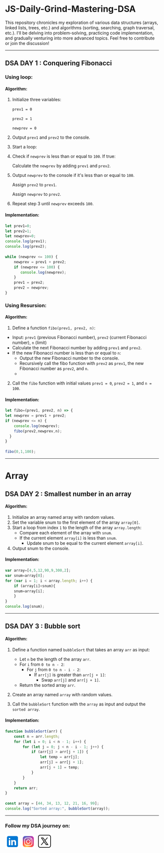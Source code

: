 # JS-Daily-Grind-Mastering-DSA
This repository chronicles my exploration of various data structures (arrays, linked lists, trees, etc.) and algorithms (sorting, searching, graph traversal, etc.). I'll be delving into problem-solving, practicing code implementation, and gradually venturing into more advanced topics. Feel free to contribute or join the discussion!


-----------------------------------------------------------------------------------------
## DSA DAY 1 : Conquering Fibonacci

### Using loop:
#### Algorithm:
1) Initialize three variables:

   `prev1 = 0`

   `prev2 = 1`

   `newprev = 0`

2) Output `prev1` and `prev2` to the console.

3) Start a loop:

4) Check if `newprev` is less than or equal to `100`.
If true:

    Calculate the `newprev` by adding `prev1` and `prev2`.

6) Output `newprev` to the console if it's less than or equal to `100`.

    Assign `prev2` to `prev1`.

    Assign `newprev` to `prev2`.

7) Repeat step 3 until `newprev` exceeds `100`.


#### Implementation:

```js
let prev1=0;
let prev2=1;
let newprev=0;
console.log(prev1);
console.log(prev2);

while (newprev <= 100) {
    newprev = prev1 + prev2;
    if (newprev <= 100) {
       console.log(newprev);
    }
    prev1 = prev2;
    prev2 = newprev;
}
```

### Using Resursion:

#### Algorithm:
1. Define a function `fibo(prev1, prev2, n)`:

- Input: `prev1` (previous Fibonacci number), `prev2` (current Fibonacci number), `n` (limit)
- Calculate the next Fibonacci number by adding `prev1` and `prev2`.
- If the new Fibonacci number is less than or equal to `n`:
   - Output the new Fibonacci number to the console.
   - Recursively call the fibo function with `prev2` as `prev1`, the new Fibonacci number as `prev2`, and `n`.
   - 
2. Call the `fibo` function with initial values `prev1 = 0`, `prev2 = 1`, and `n = 100`.


#### Implementation:

```js
let fibo=(prev1, prev2, n) => {
let newprev = prev1 + prev2;
if (newprev <= n) {
    console.log(newprev);
    fibo(prev2,newprev,n);
  }
}

fibo(0,1,100);
```

-----------------------------------------------------------------------------------------
# Array

## DSA DAY 2 : Smallest number in an array

#### Algorithm:

1. Initialize an array named array with random values.
2. Set the variable snum to the first element of the array `array[0]`.
3. Start a loop from index `1` to the length of the array `array.length`:
     - Compare each element of the array with `snum`.
     - If the current element `array[i]` is less than `snum`.
          - Update snum to be equal to the current element `array[i]`.
4. Output snum to the console.


#### Implementation:

```js
var array=[4,5,12,90,9,300,2];
var snum=array[0];
for (var i = 1; i < array.length; i++) {
    if (array[i]<snum){
    snum=array[i];
    }
}
console.log(snum);
```

------------------------------------------------------------------------------------------
## DSA DAY 3 : Bubble sort

#### Algorithm:
1. Define a function named `bubbleSort` that takes an array `arr` as input:
    - Let `n` be the length of the array `arr`.
    - For `i` from `0 to n - 2`:
        - For `j` from `0 to n - i - 2`:
            - If `arr[j]` is greater than `arr[j + 1]`:
                - Swap `arr[j]` and `arr[j + 1]`.
    - Return the sorted array `arr`.

2. Create an array named `array` with random values.

3. Call the `bubbleSort` function with the `array` as input and output the `sorted array`.

#### Implementation:

```js
function bubbleSort(arr) {
    const n = arr.length;
    for (let i = 0; i < n - 1; i++) {
        for (let j = 0; j < n - i - 1; j++) {
            if (arr[j] > arr[j + 1]) {
                let temp = arr[j];
                arr[j] = arr[j + 1];
                arr[j + 1] = temp;
            }
        }
    }
    return arr;
}

const array = [44, 34, 13, 12, 21, 16, 99];
console.log("Sorted array:", bubbleSort(array));
```

----------------------------------------------------------------------------

### Follow my DSA journey on:
[![LinkedIn](https://github.com/piyushkumar-prog/JS-Daily-Grind-Mastering-DSA/blob/main/linkedin.png)](https://www.linkedin.com/in/piyush-kumar-prog)
[![Instagram](https://github.com/piyushkumar-prog/JS-Daily-Grind-Mastering-DSA/blob/main/instagram.png)](https://www.instagram.com/piyushkumar_dev)
[![X](https://github.com/piyushkumar-prog/JS-Daily-Grind-Mastering-DSA/blob/main/twitterx.png)](https://www.x.com/Piyushkr_prog)
